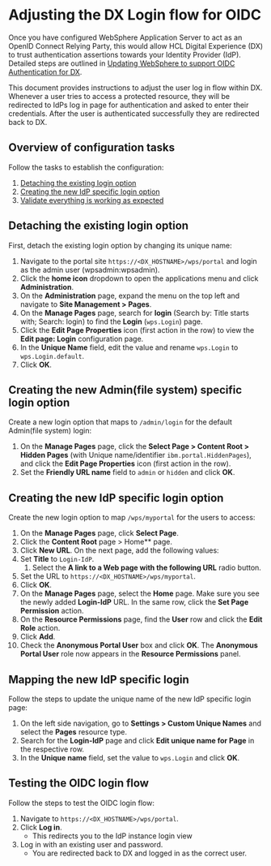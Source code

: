 # Adjusting the DX Login flow for OIDC

Once you have configured WebSphere Application Server to act as an OpenID Connect Relying Party, this would allow HCL Digital Experience (DX) to trust authentication assertions towards your Identity Provider (IdP). Detailed steps are outlined in [Updating WebSphere to support OIDC Authentication for DX](./dx-update-webshpere-for-oidc.md).

This document provides instructions to adjust the user log in flow within DX. Whenever a user tries to access a protected resource, they will be redirected to IdPs log in page for authentication and asked to enter their credentials. After the user is authenticated successfully they are redirected back to DX.

## Overview of configuration tasks

Follow the tasks to establish the configuration:

1. [Detaching the existing login option](#detaching-the-existing-login-option)
1. [Creating the new IdP specific login option](#creating-the-new-idp-specific-login-option)
1. [Validate everything is working as expected](#testing-the-oidc-login-flow)

## Detaching the existing login option

First, detach the existing login option by changing its unique name:

1. Navigate to the portal site `https://<DX_HOSTNAME>/wps/portal` and login as the admin user (wpsadmin:wpsadmin).
1. Click the **home icon** dropdown to open the applications menu and click **Administration**.
1. On the **Administration** page, expand the menu on the top left and navigate to **Site Management > Pages**.
1. On the **Manage Pages** page, search for **login** (Search by: Title starts with; Search: login) to find the **Login** (`wps.Login`) page.
1. Click the **Edit Page Properties** icon (first action in the row) to view the **Edit page: Login** configuration page.
1. In the **Unique Name** field, edit the value and rename `wps.Login` to `wps.Login.default`.
1. Click **OK**.

## Creating the new Admin(file system) specific login option

Create a new login option that maps to `/admin/login` for the default Admin(file system) login:

1. On the **Manage Pages** page, click the **Select Page > Content Root > Hidden Pages** (with Unique name/identifier `ibm.portal.HiddenPages`), and click the **Edit Page Properties** icon (first action in the row).
1. Set the **Friendly URL name** field to `admin` or `hidden` and click **OK**.

## Creating the new IdP specific login option

Create the new login option to map `/wps/myportal` for the users to access:

1. On the **Manage Pages** page, click **Select Page**.
1. Click the **Content Root** page > Home** page.
1. Click **New URL**. On the next page, add the following values:
1. Set **Title** to `Login-IdP`.
    1. Select the **A link to a Web page with the following URL** radio button.
1. Set the URL to `https://<DX_HOSTNAME>/wps/myportal`.
1. Click **OK**.
1. On the **Manage Pages** page, select the **Home** page. Make sure you see the newly added **Login-IdP** URL. In the same row, click the **Set Page Permission** action.
1. On the **Resource Permissions** page, find the **User** row and click the **Edit Role** action.
1. Click **Add**.
1. Check the **Anonymous Portal User** box and click **OK**. The **Anonymous Portal User** role now appears in the **Resource Permissions** panel.

## Mapping the new IdP specific login

Follow the steps to update the unique name of the new IdP specific login page:

1. On the left side navigation, go to **Settings > Custom Unique Names** and select the **Pages** resource type.
1. Search for the **Login-IdP** page and click **Edit unique name for Page** in the respective row.
1. In the **Unique name** field, set the value to `wps.Login` and click **OK**.

## Testing the OIDC login flow

Follow the steps to test the OIDC login flow:
1. Navigate to `https://<DX_HOSTNAME>/wps/portal`.
1. Click **Log in**.
    - This redirects you to the IdP instance login view
1. Log in with an existing user and password.
    - You are redirected back to DX and logged in as the correct user.
